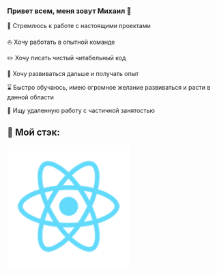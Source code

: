 ### Привет всем, меня зовут Михаил 👋
:rocket: Стремлюсь к работе с настоящими проектами

:sailboat: Хочу работать в опытной команде

:pencil2: Хочу писать чистый читабельный код

:school_satchel: Хочу развиваться дальше и получать опыт

:hourglass: Быстро обучаюсь, имею огромное желание развиваться и расти в данной области

:mag_right: Ищу удаленную работу с частичной занятостью

## :hammer: Мой стэк: 
 ![alt tag](https://raw.githubusercontent.com/github/explore/80688e429a7d4ef2fca1e82350fe8e3517d3494d/topics/react/react.png)

<!--
**gremwiz1/gremwiz1** is a ✨ _special_ ✨ repository because its `README.md` (this file) appears on your GitHub profile.

Here are some ideas to get you started:

- 🔭 I’m currently working on ...
- 🌱 I’m currently learning ...
- 👯 I’m looking to collaborate on ...
- 🤔 I’m looking for help with ...
- 💬 Ask me about ...
- 📫 How to reach me: ...
- 😄 Pronouns: ...
- ⚡ Fun fact: ...
-->
